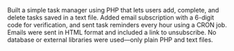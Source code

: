 Built a simple task manager using PHP that lets users add, complete, and delete tasks saved in a text file. Added email subscription with a 6-digit code for verification, and sent task reminders every hour using a CRON job. Emails were sent in HTML format and included a link to unsubscribe. No database or external libraries were used—only plain PHP and text files.
